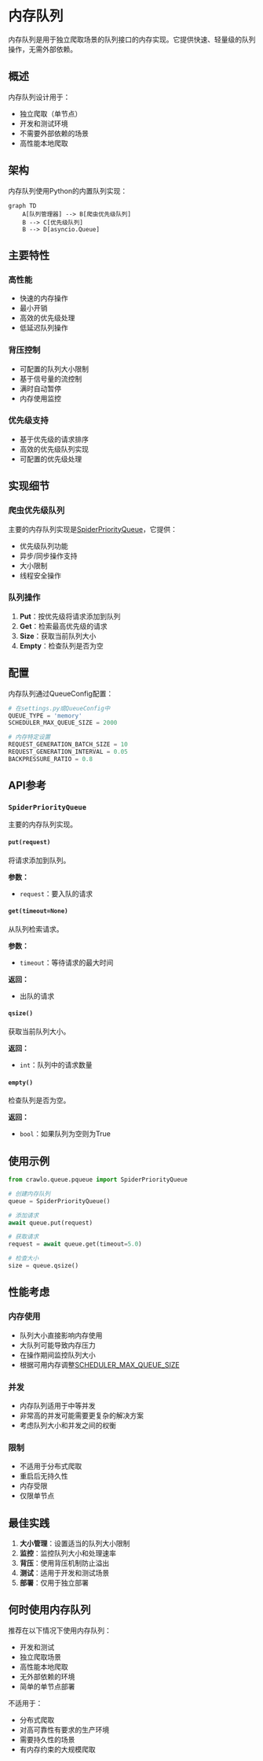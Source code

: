 # 内存队列

内存队列是用于独立爬取场景的队列接口的内存实现。它提供快速、轻量级的队列操作，无需外部依赖。

## 概述

内存队列设计用于：

- 独立爬取（单节点）
- 开发和测试环境
- 不需要外部依赖的场景
- 高性能本地爬取

## 架构

内存队列使用Python的内置队列实现：

```mermaid
graph TD
    A[队列管理器] --> B[爬虫优先级队列]
    B --> C[优先级队列]
    B --> D[asyncio.Queue]
```

## 主要特性

### 高性能

- 快速的内存操作
- 最小开销
- 高效的优先级处理
- 低延迟队列操作

### 背压控制

- 可配置的队列大小限制
- 基于信号量的流控制
- 满时自动暂停
- 内存使用监控

### 优先级支持

- 基于优先级的请求排序
- 高效的优先级队列实现
- 可配置的优先级处理

## 实现细节

### 爬虫优先级队列

主要的内存队列实现是[SpiderPriorityQueue](https://github.com/crawl-coder/Crawlo/blob/master/crawlo/queue/pqueue.py#L15)，它提供：

- 优先级队列功能
- 异步/同步操作支持
- 大小限制
- 线程安全操作

### 队列操作

1. **Put**：按优先级将请求添加到队列
2. **Get**：检索最高优先级的请求
3. **Size**：获取当前队列大小
4. **Empty**：检查队列是否为空

## 配置

内存队列通过QueueConfig配置：

```python
# 在settings.py或QueueConfig中
QUEUE_TYPE = 'memory'
SCHEDULER_MAX_QUEUE_SIZE = 2000

# 内存特定设置
REQUEST_GENERATION_BATCH_SIZE = 10
REQUEST_GENERATION_INTERVAL = 0.05
BACKPRESSURE_RATIO = 0.8
```

## API参考

### `SpiderPriorityQueue`

主要的内存队列实现。

#### `put(request)`

将请求添加到队列。

**参数：**
- `request`：要入队的请求

#### `get(timeout=None)`

从队列检索请求。

**参数：**
- `timeout`：等待请求的最大时间

**返回：**
- 出队的请求

#### `qsize()`

获取当前队列大小。

**返回：**
- `int`：队列中的请求数量

#### `empty()`

检查队列是否为空。

**返回：**
- `bool`：如果队列为空则为True

## 使用示例

```python
from crawlo.queue.pqueue import SpiderPriorityQueue

# 创建内存队列
queue = SpiderPriorityQueue()

# 添加请求
await queue.put(request)

# 获取请求
request = await queue.get(timeout=5.0)

# 检查大小
size = queue.qsize()
```

## 性能考虑

### 内存使用

- 队列大小直接影响内存使用
- 大队列可能导致内存压力
- 在操作期间监控队列大小
- 根据可用内存调整[SCHEDULER_MAX_QUEUE_SIZE](https://github.com/crawl-coder/Crawlo/blob/master/crawlo/queue/config.py#L18)

### 并发

- 内存队列适用于中等并发
- 非常高的并发可能需要更复杂的解决方案
- 考虑队列大小和并发之间的权衡

### 限制

- 不适用于分布式爬取
- 重启后无持久性
- 内存受限
- 仅限单节点

## 最佳实践

1. **大小管理**：设置适当的队列大小限制
2. **监控**：监控队列大小和处理速率
3. **背压**：使用背压机制防止溢出
4. **测试**：适用于开发和测试场景
5. **部署**：仅用于独立部署

## 何时使用内存队列

推荐在以下情况下使用内存队列：

- 开发和测试
- 独立爬取场景
- 高性能本地爬取
- 无外部依赖的环境
- 简单的单节点部署

不适用于：

- 分布式爬取
- 对高可靠性有要求的生产环境
- 需要持久性的场景
- 有内存约束的大规模爬取